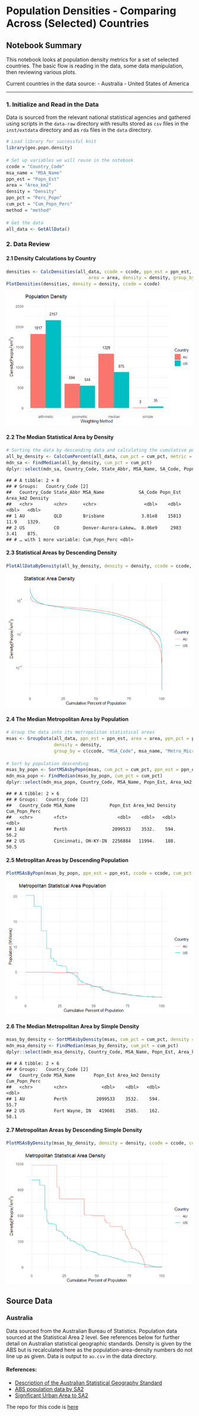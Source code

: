 Population Densities - Comparing Across (Selected) Countries
================

## Notebook Summary

This notebook looks at population density metrics for a set of selected
countries. The basic flow is reading in the data, some data
manipulation, then reviewing various plots.

Current countries in the data source: - Australia - United States of
America

------------------------------------------------------------------------

### 1. Initialize and Read in the Data

Data is sourced from the relevant national statistical agencies and
gathered using scripts in the `data-raw` directory with results stored
as `csv` files in the `inst/extdata` directory and as `rda` files in the
`data` directory.

``` r
# Load library for successful knit
library(geo.popn.density)

# Set up variables we will reuse in the notebook
ccode = "Country_Code"
msa_name = "MSA_Name"
ppn_est = "Popn_Est"
area = "Area_km2"
density = "Density"
ppn_pct = "Perc_Popn"
cum_pct = "Cum_Popn_Perc"
method = "method"

# Get the data
all_data <- GetAllData()
```

### 2. Data Review

#### 2.1 Density Calculations by Country

``` r
densities <- CalcDensities(all_data, ccode = ccode, ppn_est = ppn_est,
                               area = area, density = density, group_by = ccode)
PlotDensities(densities, density = density, ccode = ccode)
```

![](densities_files/figure-gfm/densities%20by%20country-1.png)<!-- -->

#### 2.2 The Median Statistical Area by Density

``` r
# Sorting the data by descending data and calculating the cumulative percentage population to find the median
all_by_density <- CalcCumPercent(all_data, cum_pct = cum_pct, metric = ppn_est, sort_by = density, group_by = ccode)
mdn_sa <- FindMedian(all_by_density, cum_pct = cum_pct)
dplyr::select(mdn_sa, Country_Code, State_Abbr, MSA_Name, SA_Code, Popn_Est, Area_km2, Density, Cum_Popn_Perc)
```

    ## # A tibble: 2 × 8
    ## # Groups:   Country_Code [2]
    ##   Country_Code State_Abbr MSA_Name             SA_Code Popn_Est Area_km2 Density
    ##   <chr>        <chr>      <chr>                  <dbl>    <dbl>    <dbl>   <dbl>
    ## 1 AU           QLD        Brisbane              3.01e8    15813    11.9    1329.
    ## 2 US           CO         Denver-Aurora-Lakew…  8.06e9     2983     3.41    875.
    ## # … with 1 more variable: Cum_Popn_Perc <dbl>

#### 2.3 Statistical Areas by Descending Density

``` r
PlotAllDataByDensity(all_by_density, density = density, ccode = ccode, cum_pct = cum_pct)
```

![](densities_files/figure-gfm/SA%20desc%20density-1.png)<!-- -->

#### 2.4 The Median Metropolitan Area by Population

``` r
# Group the data into its metropolitan statistical areas
msas <- GroupData(all_data, ppn_est = ppn_est, area = area, ppn_pct = ppn_pct,
                  density = density,
                  group_by = c(ccode, "MSA_Code", msa_name, "Metro_Micro"))

# Sort by population descending
msas_by_popn <- SortMSAsbyPopn(msas, cum_pct = cum_pct, ppn_est = ppn_est, ppn_pct = ppn_pct, msa_name = msa_name, group_by = ccode)
mdn_msa_popn <- FindMedian(msas_by_popn, cum_pct = cum_pct)
dplyr::select(mdn_msa_popn, Country_Code, MSA_Name, Popn_Est, Area_km2, Density, Cum_Popn_Perc)
```

    ## # A tibble: 2 × 6
    ## # Groups:   Country_Code [2]
    ##   Country_Code MSA_Name             Popn_Est Area_km2 Density Cum_Popn_Perc
    ##   <chr>        <fct>                   <dbl>    <dbl>   <dbl>         <dbl>
    ## 1 AU           Perth                 2099533    3532.    594.          56.2
    ## 2 US           Cincinnati, OH-KY-IN  2256884   11994.    188.          50.5

#### 2.5 Metroplitan Areas by Descending Population

``` r
PlotMSAsByPopn(msas_by_popn, ppn_est = ppn_est, ccode = ccode, cum_pct = cum_pct)
```

![](densities_files/figure-gfm/MSA%20desc%20popn-1.png)<!-- -->

#### 2.6 The Median Metropolitan Area by Simple Density

``` r
msas_by_density <- SortMSAsbyDensity(msas, cum_pct = cum_pct, density = density, ppn_pct = ppn_pct, group_by = ccode)
mdn_msa_density <- FindMedian(msas_by_density, cum_pct = cum_pct)
dplyr::select(mdn_msa_density, Country_Code, MSA_Name, Popn_Est, Area_km2, Density, Cum_Popn_Perc)
```

    ## # A tibble: 2 × 6
    ## # Groups:   Country_Code [2]
    ##   Country_Code MSA_Name       Popn_Est Area_km2 Density Cum_Popn_Perc
    ##   <chr>        <chr>             <dbl>    <dbl>   <dbl>         <dbl>
    ## 1 AU           Perth           2099533    3532.    594.          55.7
    ## 2 US           Fort Wayne, IN   419601    2585.    162.          50.1

#### 2.7 Metropolitan Areas by Descending Simple Density

``` r
PlotMSAsByDensity(msas_by_density, density = density, ccode = ccode, cum_pct = cum_pct)
```

![](densities_files/figure-gfm/MSA%20desc%20density-1.png)<!-- -->

## Source Data

### Australia

Data sourced from the Australian Bureau of Statistics. Population data
sourced at the Statistical Area 2 level. See references below for
further detail on Australian statistical geographic standards. Density
is given by the ABS but is recalculated here as the
population-area-density numbers do not line up as given. Data is output
to `au.csv` in the data directory.

#### References:

-   [Description of the Australian Statistical Geography
    Standard](https://www.abs.gov.au/statistics/standards/australian-statistical-geography-standard-asgs-edition-3/jul2021-jun2026#asgs-diagram)
-   [ABS population data by
    SA2](https://www.abs.gov.au/statistics/people/population/regional-population/2020-21#data-download)
-   [Significant Urban Area to
    SA2](https://www.abs.gov.au/AUSSTATS/abs@.nsf/DetailsPage/1270.0.55.004July%202016?OpenDocument)

The repo for this code is
[here](https://github.com/qwertytam/geo.popn.density)
